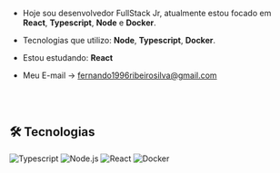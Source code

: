 - Hoje sou desenvolvedor FullStack Jr, atualmente estou focado em **React**, **Typescript**, **Node** e **Docker**.

- Tecnologias que utilizo: **Node**, **Typescript**, **Docker**.

- Estou estudando: **React**


- Meu E-mail -> fernando1996ribeirosilva@gmail.com

<br></br>

## 🛠️ Tecnologias

![Typescript](https://img.shields.io/badge/-Typescript-05122A?style=flat&logo=typescript)
![Node.js](https://img.shields.io/badge/-Node.js-05122A?style=flat&logo=node.js)
![React](https://img.shields.io/badge/-React-05122A?style=flat&logo=react)
![Docker](https://img.shields.io/badge/-Docker-05122A?style=flat&logo=docker)

<br></br>
